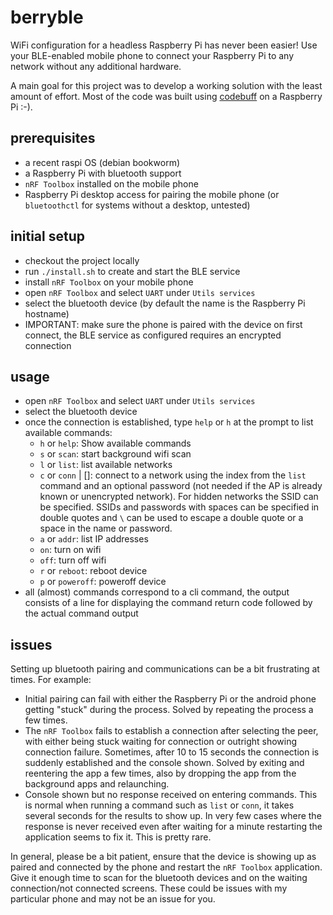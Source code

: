 # berryble

WiFi configuration for a headless Raspberry Pi has never been easier! Use your BLE-enabled mobile phone to connect your Raspberry Pi to any network without any additional hardware.

A main goal for this project was to develop a working solution with the least amount of effort. Most of the code was built using [codebuff](https://www.codebuff.com) on a Raspberry Pi :-).

## prerequisites

- a recent raspi OS (debian bookworm)
- a Raspberry Pi with bluetooth support
- `nRF Toolbox` installed on the mobile phone
- Raspberry Pi desktop access for pairing the mobile phone (or `bluetoothctl` for systems without a desktop, untested)

## initial setup

- checkout the project locally
- run `./install.sh` to create and start the BLE service
- install `nRF Toolbox` on your mobile phone
- open `nRF Toolbox` and select `UART` under `Utils services`
- select the bluetooth device (by default the name is the Raspberry Pi hostname)
- IMPORTANT: make sure the phone is paired with the device on first connect, the BLE service as configured requires an encrypted connection

## usage

- open `nRF Toolbox` and select `UART` under `Utils services`
- select the bluetooth device
- once the connection is established, type `help` or `h` at the prompt to list available commands:
  - `h` or `help`: Show available commands
  - `s` or `scan`: start background wifi scan
  - `l` or `list`: list available networks
  - `c` or `conn` <ssid>|<index> [<passwd>]: connect to a network using the index from the `list` command and an optional password (not needed if the AP is already known or unencrypted network). For hidden networks the SSID can be specified. SSIDs and passwords with spaces can be specified in double quotes and `\` can be used to escape a double quote or a space in the name or password.
  - `a` or `addr`: list IP addresses
  - `on`: turn on wifi
  - `off`: turn off wifi
  - `r` or `reboot`: reboot device
  - `p` or `poweroff`: poweroff device
- all (almost) commands correspond to a cli command, the output consists of a line for displaying the command return code followed by the actual command output

## issues

Setting up bluetooth pairing and communications can be a bit frustrating at times. For example:

- Initial pairing can fail with either the Raspberry Pi or the android phone getting "stuck" during the process. Solved by repeating the process a few times.
- The `nRF Toolbox` fails to establish a connection after selecting the peer, with either being stuck waiting for connection or outright showing connection failure. Sometimes, after 10 to 15 seconds the connection is suddenly established and the console shown. Solved by exiting and reentering the app a few times, also by dropping the app from the background apps and relaunching.
- Console shown but no response received on entering commands. This is normal when running a command such as `list` or `conn`, it takes several seconds for the results to show up. In very few cases where the response is never received even after waiting for a minute restarting the application seems to fix it. This is pretty rare.

In general, please be a bit patient, ensure that the device is showing up as paired and connected by the phone and restart the `nRF Toolbox` application. Give it enough time to scan for the bluetooth devices and on the waiting connection/not connected screens. These could be issues with my particular phone and may not be an issue for you.
